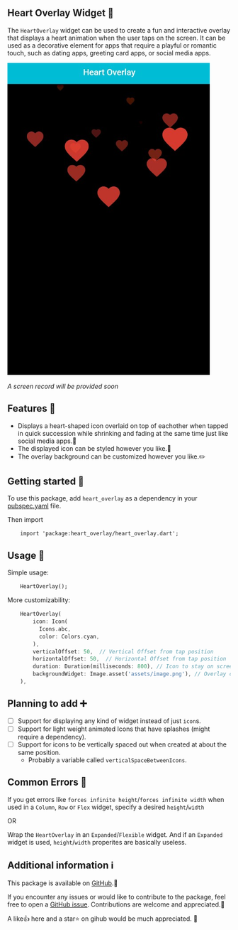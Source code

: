 <!--
    Name: John
    GitHub: https://github.com/JohnF17
-->
## Heart Overlay Widget 💖

The `HeartOverlay` widget can be used to create a fun and interactive overlay that displays a heart animation when the user taps on the screen. It can be used as a decorative element for apps that require a playful or romantic touch, such as dating apps, greeting card apps, or social media apps.

![screenshot of the app](example/screenshots/heartoverlay.jpg)

_A screen record will be provided soon_

## Features 🤩

- Displays a heart-shaped icon overlaid on top of eachother when tapped in quick succession while shrinking and fading at the same time just like social media apps.💖
- The displayed icon can be styled however you like.🤗
- The overlay background can be customized however you like.✏️

## Getting started 🤗

To use this package, add `heart_overlay` as a dependency in your <u>pubspec.yaml</u> file.

Then import
```
    import 'package:heart_overlay/heart_overlay.dart';
``` 

## Usage 🧐

Simple usage: 
```dart
    HeartOverlay();
```

More customizability:
```dart
    HeartOverlay(
        icon: Icon(
          Icons.abc,
          color: Colors.cyan,
        ),
        verticalOffset: 50,  // Vertical Offset from tap position
        horizontalOffset: 50,  // Horizontal Offset from tap position
        duration: Duration(milliseconds: 800), // Icon to stay on screen duration 
        backgroundWidget: Image.asset('assets/image.png'), // Overlay container background
    ),
```

## Planning to add ➕

- [ ] Support for displaying any kind of widget instead of just `icon`s.
- [ ] Support for light weight animated Icons that have splashes (might require a dependency).
- [ ] Support for icons to be vertically spaced out when created at about the same position.
  - Probably a variable called `verticalSpaceBetweenIcons`.

## Common Errors 🐛

 If you get errors like `forces infinite height`/`forces infinite width`
 when used in a `Column`, `Row` or `Flex` widget, specify a desired `height`/`width` 
 
 OR 
 
 Wrap the `HeartOverlay` in an `Expanded`/`Flexible` widget.
 And if an `Expanded` widget is used, `height`/`width` properites are basically useless.


## Additional information ℹ️

This package is available on [GitHub](https://github.com/JohnF17/heart_overlay).📃

If you encounter any issues or would like to contribute to the package, feel free to open a [GitHub issue](https://github.com/JohnF17/heart_overlay/issues). Contributions are welcome and appreciated.🙏

A like👍 here and a star⭐ on gihub would be much appreciated. 🤗
